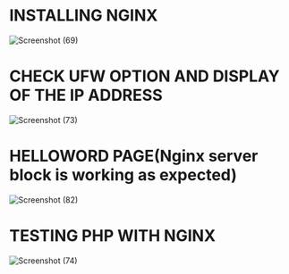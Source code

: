 # INSTALLING NGINX
![Screenshot (69)](https://github.com/user-attachments/assets/4f35ff92-a543-4c69-be1c-c801ba38ab8d)

# CHECK UFW OPTION AND DISPLAY OF THE IP ADDRESS

![Screenshot (73)](https://github.com/user-attachments/assets/e42bc267-92ff-4f71-a50a-6ec58f36eea3)

# HELLOWORD PAGE(Nginx server block is working as expected)
![Screenshot (82)](https://github.com/user-attachments/assets/883f0cc9-171d-4782-9648-945804e4129f)

# TESTING PHP WITH NGINX

![Screenshot (74)](https://github.com/user-attachments/assets/cedfc8d1-823c-4f36-a2ab-4f5f8bd776d0)
